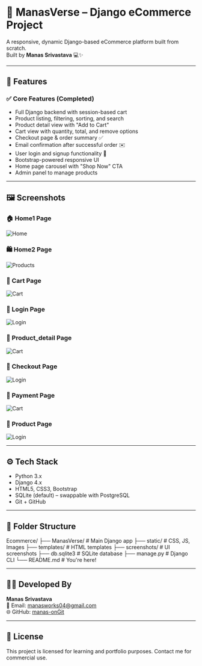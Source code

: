 # 🛒 ManasVerse – Django eCommerce Project

A responsive, dynamic Django-based eCommerce platform built from scratch.  
Built by **Manas Srivastava** 💻✨

---

## 🚀 Features

### ✅ Core Features (Completed)
- Full Django backend with session-based cart
- Product listing, filtering, sorting, and search
- Product detail view with "Add to Cart"
- Cart view with quantity, total, and remove options
- Checkout page & order summary ✅
- Email confirmation after successful order ✉️
- User login and signup functionality 🔐
- Bootstrap-powered responsive UI
- Home page carousel with "Shop Now" CTA
- Admin panel to manage products



---

## 🖼️ Screenshots

### 🏠 Home1 Page  
![Home](screenshots/home.PNG)

### 🛍️ Home2 Page  
![Products](screenshots/home2.PNG)

### 🛒 Cart Page  
![Cart](screenshots/cart.PNG)

### 🔐 Login Page  
![Login](screenshots/login.PNG)

### 🛒 Product_detail Page  
![Cart](screenshots/product_detail.PNG)

### 🔐 Checkout Page  
![Login](screenshots/Checkout.PNG)

### 🛒 Payment Page  
![Cart](screenshots/payment.PNG)

### 🔐 Product Page  
![Login](screenshots/product.PNG)

---

## ⚙️ Tech Stack

- Python 3.x
- Django 4.x
- HTML5, CSS3, Bootstrap
- SQLite (default) – swappable with PostgreSQL
- Git + GitHub

---

## 📁 Folder Structure
Ecommerce/
├── ManasVerse/ # Main Django app
├── static/ # CSS, JS, Images
├── templates/ # HTML templates
├── screenshots/ # UI screenshots
├── db.sqlite3 # SQLite database
├── manage.py # Django CLI
└── README.md # You're here!



---

## 👨‍💻 Developed By

**Manas Srivastava**  
📧 Email: [manasworks04@gmail.com](mailto:manasworks04@gmail.com)  
🌐 GitHub: [manas-onGit](https://github.com/manas-onGit)

---

## 📌 License

This project is licensed for learning and portfolio purposes. Contact me for commercial use.

